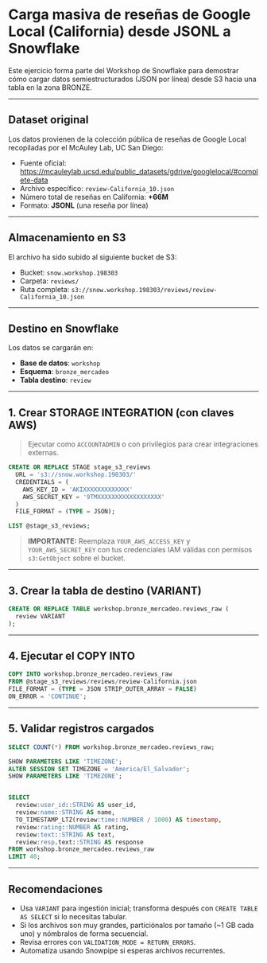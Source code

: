 
# Carga masiva de reseñas de Google Local (California) desde JSONL a Snowflake

Este ejercicio forma parte del Workshop de Snowflake para demostrar cómo cargar datos semiestructurados (JSON por línea) desde S3 hacia una tabla en la zona BRONZE.

---

## Dataset original

Los datos provienen de la colección pública de reseñas de Google Local recopiladas por el McAuley Lab, UC San Diego:

- Fuente oficial: https://mcauleylab.ucsd.edu/public_datasets/gdrive/googlelocal/#complete-data
- Archivo específico: `review-California_10.json`
- Número total de reseñas en California: **+66M**
- Formato: **JSONL** (una reseña por línea)

---

## Almacenamiento en S3

El archivo ha sido subido al siguiente bucket de S3:

- Bucket: `snow.workshop.198303`
- Carpeta: `reviews/`
- Ruta completa: `s3://snow.workshop.198303/reviews/review-California_10.json`

---

## Destino en Snowflake

Los datos se cargarán en:

- **Base de datos**: `workshop`
- **Esquema**: `bronze_mercadeo`
- **Tabla destino**: `review`

---

## 1. Crear STORAGE INTEGRATION (con claves AWS)

> Ejecutar como `ACCOUNTADMIN` o con privilegios para crear integraciones externas.

```sql
CREATE OR REPLACE STAGE stage_s3_reviews
  URL = 's3://snow.workshop.198303/'
  CREDENTIALS = (
    AWS_KEY_ID = 'AKIXXXXXXXXXXXXX'
    AWS_SECRET_KEY = '9TMXXXXXXXXXXXXXXXXXX'
  )
  FILE_FORMAT = (TYPE = JSON);

LIST @stage_s3_reviews;
```

>  **IMPORTANTE:** Reemplaza `YOUR_AWS_ACCESS_KEY` y `YOUR_AWS_SECRET_KEY` con tus credenciales IAM válidas con permisos `s3:GetObject` sobre el bucket.


---

## 3. Crear la tabla de destino (VARIANT)

```sql
CREATE OR REPLACE TABLE workshop.bronze_mercadeo.reviews_raw (
  review VARIANT
);
```

---

## 4. Ejecutar el COPY INTO

```sql
COPY INTO workshop.bronze_mercadeo.reviews_raw
FROM @stage_s3_reviews/reviews/review-California.json
FILE_FORMAT = (TYPE = JSON STRIP_OUTER_ARRAY = FALSE)
ON_ERROR = 'CONTINUE';
```

---

## 5. Validar registros cargados

```sql
SELECT COUNT(*) FROM workshop.bronze_mercadeo.reviews_raw;

SHOW PARAMETERS LIKE 'TIMEZONE';
ALTER SESSION SET TIMEZONE = 'America/El_Salvador';
SHOW PARAMETERS LIKE 'TIMEZONE';


SELECT
  review:user_id::STRING AS user_id,
  review:name::STRING AS name,
  TO_TIMESTAMP_LTZ(review:time::NUMBER / 1000) AS timestamp,
  review:rating::NUMBER AS rating,
  review:text::STRING AS text,
  review:resp.text::STRING AS response
FROM workshop.bronze_mercadeo.reviews_raw
LIMIT 40;
```

---

## Recomendaciones

- Usa `VARIANT` para ingestión inicial; transforma después con `CREATE TABLE AS SELECT` si lo necesitas tabular.
- Si los archivos son muy grandes, particiónalos por tamaño (~1 GB cada uno) y nómbralos de forma secuencial.
- Revisa errores con `VALIDATION_MODE = RETURN_ERRORS`.
- Automatiza usando Snowpipe si esperas archivos recurrentes.

